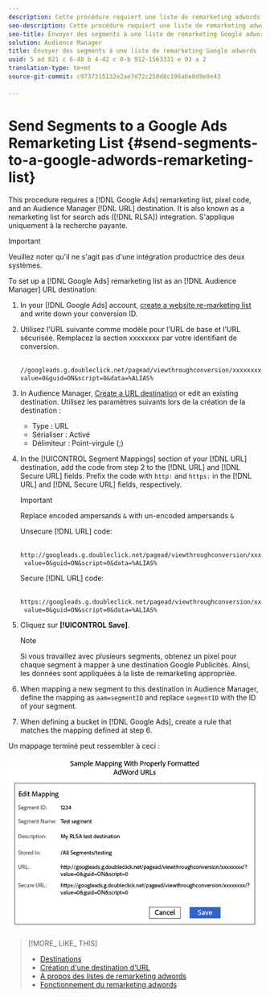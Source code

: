 ```yaml
---
description: Cette procédure requiert une liste de remarketing adwords, un code de pixels et une destination d'URL Audience Manager. On parle également de liste de remarketing pour l'intégration des publicités de recherche (RLSA). S'applique uniquement à la recherche payante.
seo-description: Cette procédure requiert une liste de remarketing adwords, un code de pixels et une destination d'URL Audience Manager. On parle également de liste de remarketing pour l'intégration des publicités de recherche (RLSA). S'applique uniquement à la recherche payante.
seo-title: Envoyer des segments à une liste de remarketing Google adwords
solution: Audience Manager
title: Envoyer des segments à une liste de remarketing Google adwords
uuid: 5 ad 821 c 6-48 b 4-42 c 0-b 912-1563331 e 93 a 2
translation-type: tm+mt
source-git-commit: c9737315132e2ae7d72c250d8c196abe8d9e0e43

---
```



# Send Segments to a Google Ads Remarketing List {#send-segments-to-a-google-adwords-remarketing-list}

This procedure requires a [!DNL Google Ads] remarketing list, pixel code, and an Audience Manager [!DNL URL] destination. It is also known as a remarketing list for search ads ([!DNL RLSA]) integration. S&#39;applique uniquement à la recherche payante.

>[!IMPORTANT]
>Veuillez noter qu&#39;il ne s&#39;agit pas d&#39;une intégration productrice des deux systèmes.

To set up a [!DNL Google Ads] remarketing list as an [!DNL Audience Manager] URL destination:

1. In your [!DNL Google Ads] account, [create a website re-marketing list](https://support.google.com/adwords/answer/2454064?hl=en) and write down your conversion ID.
1. Utilisez l&#39;URL suivante comme modèle pour l&#39;URL de base et l&#39;URL sécurisée. Remplacez la section xxxxxxxx par votre identifiant de conversion.

   ```
    //googleads.g.doubleclick.net/pagead/viewthroughconversion/xxxxxxxx/?value=0&guid=ON&script=0&data=%ALIAS%
   ```

1. In Audience Manager, [Create a URL destination](../../features/destinations/manage-destinations.md#configure-url-destination) or edit an existing destination. Utilisez les paramètres suivants lors de la création de la destination :
   * Type : URL
   * Sérialiser : Activé
   * Délimiteur : Point-virgule (;)

1. In the [!UICONTROL Segment Mappings] section of your [!DNL URL] destination, add the code from step 2 to the [!DNL URL] and [!DNL Secure URL] fields. Prefix the code with `http:` and `https:` in the [!DNL URL] and [!DNL Secure URL] fields, respectively.

   >[!IMPORTANT]
   >
   >Replace encoded ampersands `&` with un-encoded ampersands `&`

   Unsecure [!DNL URL] code:

   ```
    http://googleads.g.doubleclick.net/pagead/viewthroughconversion/xxxxxxxx/?
    value=0&guid=ON&script=0&data=%ALIAS%
   ```

   Secure [!DNL URL] code:

   ```
    https://googleads.g.doubleclick.net/pagead/viewthroughconversion/xxxxxxxx/?
    value=0&guid=ON&script=0&data=%ALIAS%
   ```

1. Cliquez sur **[!UICONTROL Save]**.

   >[!NOTE]
   >
   >Si vous travaillez avec plusieurs segments, obtenez un pixel pour chaque segment à mapper à une destination Google Publicités. Ainsi, les données sont appliquées à la liste de remarketing appropriée.

1. When mapping a new segment to this destination in Audience Manager, define the mapping as `aam=segmentID` and replace `segmentID` with the ID of your segment.
1. When defining a bucket in [!DNL Google Ads], create a rule that matches the mapping defined at step 6.

Un mappage terminé peut ressembler à ceci :

![](../assets/rlsa_mapping.png)

>[!MORE_ LIKE_ THIS]
>
>* [Destinations](../../features/destinations/destinations.md)
>* [Création d&#39;une destination d&#39;URL](../../features/destinations/manage-destinations.md#configure-url-destination)
>* [A propos des listes de remarketing adwords](https://support.google.com/adwords/answer/2472738)
>* [Fonctionnement du remarketing adwords](https://support.google.com/adwords/answer/2454000)

